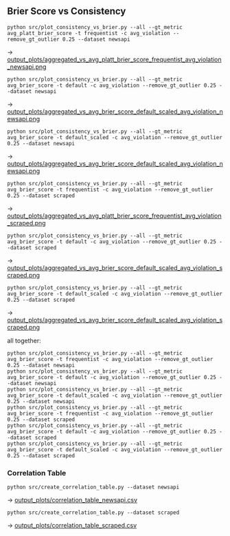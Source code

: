 ## Brier Score vs Consistency
```
python src/plot_consistency_vs_brier.py --all --gt_metric avg_platt_brier_score -t frequentist -c avg_violation --remove_gt_outlier 0.25 --dataset newsapi 
```
-> [output_plots/aggregated_vs_avg_platt_brier_score_frequentist_avg_violation_newsapi.png](output_plots/aggregated_vs_avg_platt_brier_score_frequentist_avg_violation_newsapi.png)

```
python src/plot_consistency_vs_brier.py --all --gt_metric avg_brier_score -t default -c avg_violation --remove_gt_outlier 0.25 --dataset newsapi 
```
-> [output_plots/aggregated_vs_avg_brier_score_default_scaled_avg_violation_newsapi.png](output_plots/aggregated_vs_avg_brier_score_default_scaled_avg_violation_newsapi.png)

```
python src/plot_consistency_vs_brier.py --all --gt_metric avg_brier_score -t default_scaled -c avg_violation --remove_gt_outlier 0.25 --dataset newsapi 
```
-> [output_plots/aggregated_vs_avg_brier_score_default_scaled_avg_violation_newsapi.png](output_plots/aggregated_vs_avg_brier_score_default_scaled_avg_violation_newsapi.png)


```
python src/plot_consistency_vs_brier.py --all --gt_metric avg_brier_score -t frequentist -c avg_violation --remove_gt_outlier 0.25 --dataset scraped
```
-> [output_plots/aggregated_vs_avg_platt_brier_score_frequentist_avg_violation_scraped.png](output_plots/aggregated_vs_avg_platt_brier_score_frequentist_avg_violation_scraped.png)


```
python src/plot_consistency_vs_brier.py --all --gt_metric avg_brier_score -t default -c avg_violation --remove_gt_outlier 0.25 --dataset scraped
```
-> [output_plots/aggregated_vs_avg_brier_score_default_scaled_avg_violation_scraped.png](output_plots/aggregated_vs_avg_brier_score_default_scaled_avg_violation_scraped.png)

```
python src/plot_consistency_vs_brier.py --all --gt_metric avg_brier_score -t default_scaled -c avg_violation --remove_gt_outlier 0.25 --dataset scraped
```
-> [output_plots/aggregated_vs_avg_brier_score_default_scaled_avg_violation_scraped.png](output_plots/aggregated_vs_avg_brier_score_default_scaled_avg_violation_scraped.png)


all together:
```
python src/plot_consistency_vs_brier.py --all --gt_metric avg_brier_score -t frequentist -c avg_violation --remove_gt_outlier 0.25 --dataset newsapi 
python src/plot_consistency_vs_brier.py --all --gt_metric avg_brier_score -t default -c avg_violation --remove_gt_outlier 0.25 --dataset newsapi 
python src/plot_consistency_vs_brier.py --all --gt_metric avg_brier_score -t default_scaled -c avg_violation --remove_gt_outlier 0.25 --dataset newsapi 
python src/plot_consistency_vs_brier.py --all --gt_metric avg_brier_score -t frequentist -c avg_violation --remove_gt_outlier 0.25 --dataset scraped
python src/plot_consistency_vs_brier.py --all --gt_metric avg_brier_score -t default -c avg_violation --remove_gt_outlier 0.25 --dataset scraped
python src/plot_consistency_vs_brier.py --all --gt_metric avg_brier_score -t default_scaled -c avg_violation --remove_gt_outlier 0.25 --dataset scraped
```

### Correlation Table
```
python src/create_correlation_table.py --dataset newsapi
```
-> [output_plots/correlation_table_newsapi.csv](output_plots/correlation_table_newsapi.csv)

```
python src/create_correlation_table.py --dataset scraped
```
-> [output_plots/correlation_table_scraped.csv](output_plots/correlation_table_scraped.csv)




